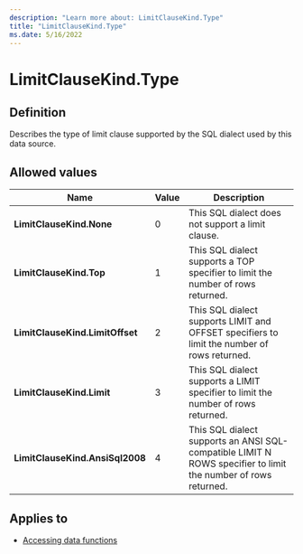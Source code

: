 ```yaml
---
description: "Learn more about: LimitClauseKind.Type"
title: "LimitClauseKind.Type"
ms.date: 5/16/2022
---
```

# LimitClauseKind.Type

## Definition

Describes the type of limit clause supported by the SQL dialect used by this data source.

## Allowed values

|Name|Value|Description|  
|------------|--|---------------|  
|**LimitClauseKind.None**|0|This SQL dialect does not support a limit clause.|
|**LimitClauseKind.Top**|1|This SQL dialect supports a TOP specifier to limit the number of rows returned.|
|**LimitClauseKind.LimitOffset**|2|This SQL dialect supports LIMIT and OFFSET specifiers to limit the number of rows returned.|
|**LimitClauseKind.Limit**|3|This SQL dialect supports a LIMIT specifier to limit the number of rows returned.|
|**LimitClauseKind.AnsiSql2008**|4|This SQL dialect supports an ANSI SQL-compatible LIMIT N ROWS specifier to limit the number of rows returned.|

## Applies to

* [Accessing data functions](accessing-data-functions.md)
